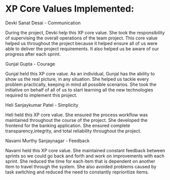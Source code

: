 # XP Core Values Implemented:
Devki Sanat Desai - Communication

During the project, Devki help this XP core value. She took the responsibility of supervising the overall operations of the team project. This core value helped us throughout the project because it helped ensure all of us were able to deliver the project requirements. It also helped us be aware of our progress after each sprint. 

Gunjal Gupta - Courage

Gunjal held this XP core value. As an individual, Gunjal has the ability to show us the real picture, in any situation. She helped us tackle every problem practically, keeping in mind all possible scenarios. She took the initiative on behalf of all of us to start learning all the new technologies required to implement this project.

Heli Sanjaykumar Patel - Simplicity

Heli held this XP core value. She ensured the process workflow was maintained throughout the course of the project. She developed the frontend for the banking application. She ensured complete transparency,integrity, and total reliability throughout the project. 

Navami Murthy Sanjaynagar - Feedback

Navami held this XP core value. She maintained constant feedback between sprints so we could go back and forth and work on improvements with each sprint. She reduced the time for each item that is dependent on another item to travel through the system. She also avoided problems caused by task switching and reduced the need to constantly reprioritize items.
